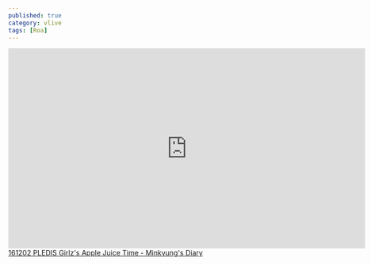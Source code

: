 ```yaml
---
published: true
category: vlive
tags: [Roa]
---
```

<iframe src="http://www.vlive.tv/embed/16891" frameborder="no" scrolling="no" marginwidth="0" marginheight="0" WIDTH="720" HEIGHT="405" allowfullscreen></iframe><br /><a href="" target="_blank">161202 PLEDIS Girlz's Apple Juice Time - Minkyung's Diary</a>
